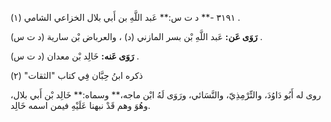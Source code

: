 ٣١٩١ -** د ت س:** عَبد اللَّهِ بن أَبي بلال الخزاعي الشامي (١) .

**رَوَى عَن:** عَبد اللَّهِ بْن بسر المازني (د) ، والعرباض بْن سارية (د ت س) .

**رَوَى عَنه:** خَالِد بْن معدان (د ت س) .

ذكره ابنُ حِبَّان فِي كتاب "الثقات" (٢)

روى له أَبُو دَاوُدَ، والتِّرْمِذِيّ، والنَّسَائي، ورَوَى لَهُ ابْن ماجه،** وسماه:** خَالِد بْن أَبي بلال، وهُوَ وهم قَدْ نبهنا عَلَيْهِ فيمن اسمه خَالِد.